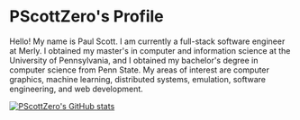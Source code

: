 # PScottZero's Profile
Hello! My name is Paul Scott. I am currently a full-stack software engineer at Merly. I obtained my master's in computer and information science at the University of Pennsylvania, and I obtained my bachelor's degree in computer science from Penn State. My areas of interest are computer graphics, machine learning, distributed systems, emulation, software engineering, and web development. 

[![PScottZero's GitHub stats](https://github-readme-stats.vercel.app/api?username=PScottZero&theme=radical&show_icons=true&count_private=true&hide=issues,contribs)](https://github.com/anuraghazra/github-readme-stats)
